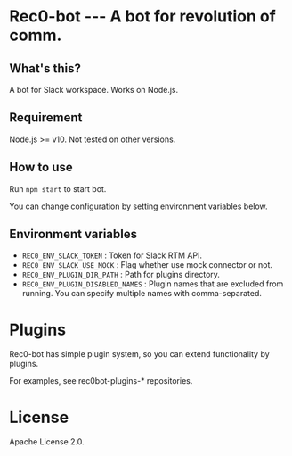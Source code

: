# Rec0-bot --- A bot for revolution of comm.

## What's this?

A bot for Slack workspace. Works on Node.js.

## Requirement

Node.js >= v10. Not tested on other versions.

## How to use

Run `npm start` to start bot. 

You can change configuration by setting environment variables below. 

## Environment variables

- `REC0_ENV_SLACK_TOKEN` : Token for Slack RTM API.  
- `REC0_ENV_SLACK_USE_MOCK` : Flag whether use mock connector or not.    
- `REC0_ENV_PLUGIN_DIR_PATH` : Path for plugins directory.   
- `REC0_ENV_PLUGIN_DISABLED_NAMES` : Plugin names that are excluded from running. You can specify multiple names with comma-separated.

# Plugins

Rec0-bot has simple plugin system, so you can extend functionality by plugins.

For examples, see rec0bot-plugins-* repositories.

# License

Apache License 2.0.
